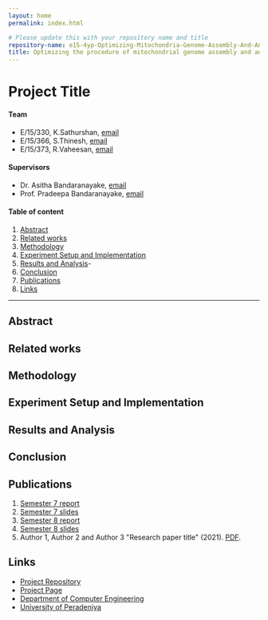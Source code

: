 ```yaml
---
layout: home
permalink: index.html

# Please update this with your repository name and title
repository-name: e15-4yp-Optimizing-Mitochondria-Genome-Assembly-And-Annotation
title: Optimizing the procedure of mitochondrial genome assembly and annotation
---
```




[comment]: # "This is the standard layout for the project, but you can clean this and use your own template"

# Project Title

#### Team

- E/15/330, K.Sathurshan, [email](mailto:name@email.com)
- E/15/366, S.Thinesh, [email](mailto:name@email.com)
- E/15/373, R.Vaheesan, [email](mailto:name@email.com)
#### Supervisors

- Dr. Asitha Bandaranayake, [email](mailto:asithab@eng.pdn.ac.lk)
- Prof. Pradeepa Bandaranayake, [email](mailto:pradeepag@agri.pdn.ac.lk)

#### Table of content

1. [Abstract](#abstract)
2. [Related works](#related-works)
3. [Methodology](#methodology)
4. [Experiment Setup and Implementation](#experiment-setup-and-implementation)
5. [Results and Analysis](#results-and-analysis)-
6. [Conclusion](#conclusion)
7. [Publications](#publications)
8. [Links](#links)

---

## Abstract

## Related works

## Methodology

## Experiment Setup and Implementation

## Results and Analysis

## Conclusion

## Publications
1. [Semester 7 report](./)
2. [Semester 7 slides](./)
3. [Semester 8 report](./)
4. [Semester 8 slides](./)
5. Author 1, Author 2 and Author 3 "Research paper title" (2021). [PDF](./).


## Links

[//]: # ( NOTE: EDIT THIS LINKS WITH YOUR REPO DETAILS )

- [Project Repository](https://github.com/cepdnaclk/repository-name)
- [Project Page](https://cepdnaclk.github.io/repository-name)
- [Department of Computer Engineering](http://www.ce.pdn.ac.lk/)
- [University of Peradeniya](https://eng.pdn.ac.lk/)

[//]: # "Please refer this to learn more about Markdown syntax"
[//]: # "https://github.com/adam-p/markdown-here/wiki/Markdown-Cheatsheet"
